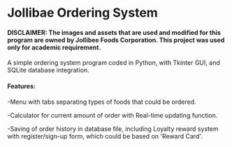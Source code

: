 # Jollibae Ordering System
#### DISCLAIMER: The images and assets that are used and modified for this program are owned by Jollibee Foods Corporation. This project was used only for academic requirement.

A simple ordering system program coded in Python, with Tkinter GUI, and SQLite database integration.


#### Features:
-Menu with tabs separating types of foods that could be ordered.

-Calculator for current amount of order with Real-time updating function.

-Saving of order history in database file, including Loyalty reward system with register/sign-up form, which could be based on 'Reward Card'.
